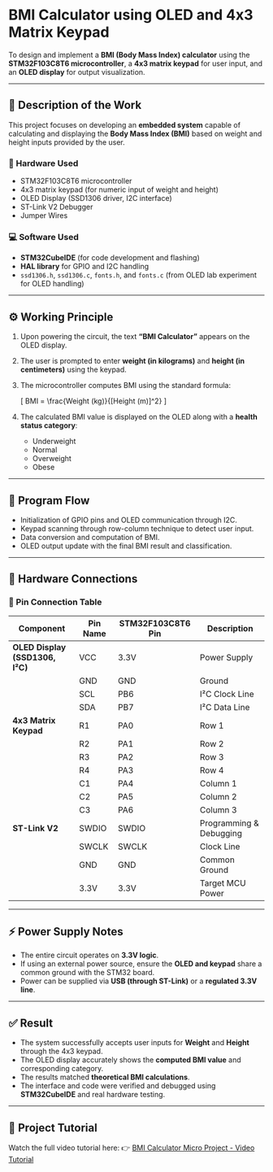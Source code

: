 # BMI Calculator using OLED and 4x3 Matrix Keypad

To design and implement a **BMI (Body Mass Index) calculator** using the **STM32F103C8T6 microcontroller**, a **4x3 matrix keypad** for user input, and an **OLED display** for output visualization.

---

## 📘 Description of the Work
This project focuses on developing an **embedded system** capable of calculating and displaying the **Body Mass Index (BMI)** based on weight and height inputs provided by the user.

### 🔧 Hardware Used
- STM32F103C8T6 microcontroller
- 4x3 matrix keypad (for numeric input of weight and height)
- OLED Display (SSD1306 driver, I2C interface)
- ST-Link V2 Debugger
- Jumper Wires

### 💻 Software Used
- **STM32CubeIDE** (for code development and flashing)
- **HAL library** for GPIO and I2C handling
- `ssd1306.h`, `ssd1306.c`, `fonts.h`, and `fonts.c` (from OLED lab experiment for OLED handling)

---

## ⚙️ Working Principle
1. Upon powering the circuit, the text **“BMI Calculator”** appears on the OLED display.
2. The user is prompted to enter **weight (in kilograms)** and **height (in centimeters)** using the keypad.
3. The microcontroller computes BMI using the standard formula:

   \[
   BMI = \frac{Weight (kg)}{[Height (m)]^2}
   \]

4. The calculated BMI value is displayed on the OLED along with a **health status category**:
   - Underweight
   - Normal
   - Overweight
   - Obese

---

## 🔁 Program Flow
- Initialization of GPIO pins and OLED communication through I2C.
- Keypad scanning through row-column technique to detect user input.
- Data conversion and computation of BMI.
- OLED output update with the final BMI result and classification.

---

## 🔌 Hardware Connections

### 🧭 Pin Connection Table

| Component | Pin Name | STM32F103C8T6 Pin | Description |
|------------|-----------|-------------------|--------------|
| **OLED Display (SSD1306, I²C)** | VCC | 3.3V | Power Supply |
| | GND | GND | Ground |
| | SCL | PB6 | I²C Clock Line |
| | SDA | PB7 | I²C Data Line |
| **4x3 Matrix Keypad** | R1 | PA0 | Row 1 |
| | R2 | PA1 | Row 2 |
| | R3 | PA2 | Row 3 |
| | R4 | PA3 | Row 4 |
| | C1 | PA4 | Column 1 |
| | C2 | PA5 | Column 2 |
| | C3 | PA6 | Column 3 |
| **ST-Link V2** | SWDIO | SWDIO | Programming & Debugging |
| | SWCLK | SWCLK | Clock Line |
| | GND | GND | Common Ground |
| | 3.3V | 3.3V | Target MCU Power |

---

## ⚡ Power Supply Notes
- The entire circuit operates on **3.3V logic**.
- If using an external power source, ensure the **OLED and keypad** share a common ground with the STM32 board.
- Power can be supplied via **USB (through ST-Link)** or a **regulated 3.3V line**.

---

## ✅ Result
- The system successfully accepts user inputs for **Weight** and **Height** through the 4x3 keypad.
- The OLED display accurately shows the **computed BMI value** and corresponding category.
- The results matched **theoretical BMI calculations**.
- The interface and code were verified and debugged using **STM32CubeIDE** and real hardware testing.

---

## 🎥 Project Tutorial
Watch the full video tutorial here:
👉 [BMI Calculator Micro Project - Video Tutorial](https://drive.google.com/file/d/14zd5o82n87hdbuwisN_whjTRKsUC9sWI/view?usp=sharing)
